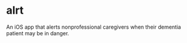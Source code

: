 # alrt
An iOS app that alerts nonprofessional caregivers when their dementia patient may be in danger.
